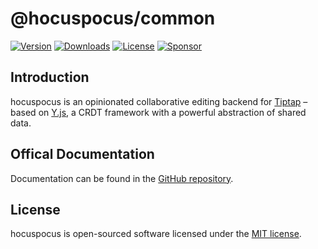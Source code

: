 # @hocuspocus/common
[![Version](https://img.shields.io/npm/v/@hocuspocus/common.svg?label=version)](https://www.npmjs.com/package/@hocuspocus/common)
[![Downloads](https://img.shields.io/npm/dm/@hocuspocus/common.svg)](https://npmcharts.com/compare/tiptap?minimal=true)
[![License](https://img.shields.io/npm/l/@hocuspocus/common.svg)](https://www.npmjs.com/package/@hocuspocus/common)
[![Sponsor](https://img.shields.io/static/v1?label=Sponsor&message=%E2%9D%A4&logo=GitHub)](https://github.com/sponsors/ueberdosis)

## Introduction
hocuspocus is an opinionated collaborative editing backend for [Tiptap](https://github.com/ueberdosis/tiptap) – based on [Y.js](https://github.com/yjs/yjs), a CRDT framework with a powerful abstraction of shared data.

## Offical Documentation
Documentation can be found in the [GitHub repository](https://github.com/ueberdosis/hocuspocus).

## License
hocuspocus is open-sourced software licensed under the [MIT license](https://github.com/ueberdosis/hocuspocus/blob/main/LICENSE.md).
